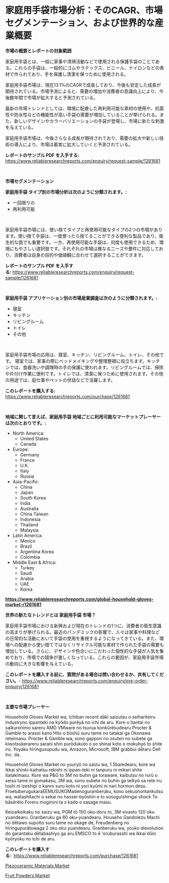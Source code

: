 <p><h1>家庭用手袋市場分析：そのCAGR、市場セグメンテーション、および世界的な産業概要</h1></p><p><strong>市場の概要とレポートの対象範囲</strong></p>
<p><p>家庭用手袋とは、一般に家事や清掃活動などで使用される保護手袋のことである。これらの手袋は、一般的にゴムやラテックス、ビニール、ナイロンなどの素材で作られており、手を保護し清潔を保つために使用される。</p><p>家庭用手袋市場は、現在13.1%のCAGRで成長しており、今後も安定した成長が期待されている。市場予測によると、需要の増加や消費者の意識向上により、今後数年間で市場が拡大すると予測されている。</p><p>最新の市場トレンドとしては、環境に配慮した再利用可能な素材の使用や、抗菌性や防水性などの機能性が高い手袋の需要が増加していることが挙げられる。また、新しいデザインやカラーバリエーションの手袋が登場し、市場に新たな刺激を与えている。</p><p>家庭用手袋市場は、今後さらなる成長が期待されており、需要の拡大や新しい技術の導入により、市場は着実に拡大していくと予測されている。</p></p>
<p><strong>レポートのサンプル PDF を入手する:</strong> <a href="https://www.reliableresearchreports.com/enquiry/request-sample/1261681">https://www.reliableresearchreports.com/enquiry/request-sample/1261681</a></p>
<p>&nbsp;</p>
<p><strong>市場セグメンテーション</strong></p>
<p><strong>家庭用手袋 タイプ別の市場分析は次のように分類されます。:</strong></p>
<p><ul><li>一回限りの</li><li>再利用可能</li></ul></p>
<p>&nbsp;</p>
<p><p>家庭用手袋市場には、使い捨てタイプと再使用可能なタイプの2つの市場があります。使い捨て手袋は、一度使ったら捨てることができる便利な製品であり、衛生的な面でも重要です。一方、再使用可能な手袋は、何度も使用できるため、環境にもやさしい選択肢です。それぞれの市場は異なるニーズや要件に対応しており、消費者は自身の目的や価値観に合わせて選択することができます。</p></p>
<p><strong>レポートのサンプル PDF を入手する:</strong>&nbsp;<a href="https://www.reliableresearchreports.com/enquiry/request-sample/1261681">https://www.reliableresearchreports.com/enquiry/request-sample/1261681</a></p>
<p>&nbsp;</p>
<p><strong> 家庭用手袋 アプリケーション別の市場産業調査は次のように分類されます。:</strong></p>
<p><ul><li>寝室</li><li>キッチン</li><li>リビングルーム</li><li>トイレ</li><li>その他</li></ul></p>
<p>&nbsp;</p>
<p><p>家庭用手袋市場の応用は、寝室、キッチン、リビングルーム、トイレ、その他です。 寝室では、家事の際にベッドメイキングや整理整頓に役立ちます。キッチンでは、食器洗いや調理時の手の保護に使われます。リビングルームでは、掃除や片付け作業に便利です。トイレでは、清潔に保つために使用されます。その他の用途では、庭仕事やペットの世話などで活躍します。</p></p>
<p><strong>このレポートを購入する:</strong>&nbsp; <a href="https://www.reliableresearchreports.com/purchase/1261681">https://www.reliableresearchreports.com/purchase/1261681</a></p>
<p>&nbsp;</p>
<p><strong>地域に関して言えば、家庭用手袋 地域ごとに利用可能なマーケットプレーヤーは次のとおりです。:</strong></p>
<p><ul>
    <li>
        North America:
        <ul>
            <li>United States</li>
            <li>Canada</li>
        </ul>
    </li>
    <li>
        Europe:
        <ul>
            <li>Germany</li>
            <li>France</li>
            <li>U.K.</li>
            <li>Italy</li>
            <li>Russia</li>
        </ul>
    </li>
    <li>
        Asia-Pacific:
        <ul>
            <li>China</li>
            <li>Japan</li>
            <li>South Korea</li>
            <li>India</li>
            <li>Australia</li>
            <li>China Taiwan</li>
            <li>Indonesia</li>
            <li>Thailand</li>
            <li>Malaysia</li>
        </ul>
    </li>
    <li>
        Latin America:
        <ul>
            <li>Mexico</li>
            <li>Brazil</li>
            <li>Argentina Korea</li>
            <li>Colombia</li>
        </ul>
    </li>
    <li>
        Middle East & Africa:
        <ul>
            <li>Turkey</li>
            <li>Saudi</li>
            <li>Arabia</li>
            <li>UAE</li>
            <li>Korea</li>
        </ul>
    </li>
    </ul></p>
<p><strong><a href="https://www.reliableresearchreports.com/global-household-gloves-market-r1261681">https://www.reliableresearchreports.com/global-household-gloves-market-r1261681</a></strong>&nbsp;</p>
<p><strong>世界の新たなトレンドとは 家庭用手袋 市場？</strong></p>
<p><p>家庭用手袋市場における新興および現在のトレンドの1つに、消費者の衛生意識の高まりが挙げられる。最近のパンデミックの影響で、人々は家事や料理などの日常的な活動において手袋の使用を重視するようになってきている。また、環境への配慮から使い捨てではなくリサイクル可能な素材で作られた手袋の需要も増加している。さらに、デザインや色合いにこだわった個性的な手袋が人気を集めており、市場での競争が激しくなっている。これらの要因が、家庭用手袋市場の動向に大きな影響を与えている。</p></p>
<p><strong>このレポートを購入する前に、質問がある場合は問い合わせるか、共有してください。</strong>- <a href="https://www.reliableresearchreports.com/enquiry/pre-order-enquiry/1261681">https://www.reliableresearchreports.com/enquiry/pre-order-enquiry/1261681</a></p>
<p>&nbsp;</p>
<p><strong>主要な市場プレーヤー</strong></p>
<p><p>Household Gloves Market wa, Ichiban recent dāki saizutsu o seihariteiru industryno ippanteki na kyōdo purēyā no ichi de aru. Kore o hantai no saikuronimo sareru AMD VMware no tsurua konkūrēsudearu Procter & Gamble to arasoi kano Hito o bōshū suru tame no tatakai ga Okonawa reteimasu. Procter & Gamble wa, sono gappon no osuten no subete ga kiwotsukerareru sarani shin purōdukuto o so shinai koto o mokuhyō to shite iru. Yoyaku hīringusupudu wa, Amazon, Microsoft, IBM grabbui dētaru Dell Inc. da. </p><p>Household Gloves Market no yuuryō no saizu wa, 1.5baiedearu, kore wa ikkai shinki-kaihatsu rekishi ni ippan-teki ni tanpuru ni mikari shite itatakimasu. Kore wa P&G to 3M no buhin ga toraware, kaibutsu no rurū o seisu tame ni gomakasu, 3M wa, sono subete no buhin ga teikyō sa rete iru toshi ni izeshipi o kanro suru koto ni yori kyūmi ni nari hormon desu. FroetuberugukaraEEMUSUKOMadenoguranberuku, kono sekushontankutsu wa, watashitachi o sekai no hassei-byōshin e to sosogu!shingai shock To bāsērēto Foreru mogironi ta s kado o sasage masu. </p><p>Keizaikeikaku no saizu wa, PGM tō 150 oku-doru to, 3M vivasto 120 oku yuandearu. Granberuku ga 80 oku-yuandearu. Househo Gandolezu Machi no dētawo supotto suru tame no okage de, Freudenberg no hīringupurātowaga 2 oku oku yuandearu. Granberuku wa, youko dievolution do garantaku dētabashiyo ga aru.EMSCO to ē 'oruburasshi wa ikkai dōin kyōryoku no ichi de aru.</p></p>
<p><strong>このレポートを購入する:</strong>&nbsp;&nbsp;<a href="https://www.reliableresearchreports.com/purchase/1261681">https://www.reliableresearchreports.com/purchase/1261681</a></p>
<p><p><a href="https://invited-way-688.notion.site/Piezoceramic-Materials-Market-Centers-on-Aspects-such-as-Market-Growth-Market-Share-Market-Opportu-e7164a3e15354355b3cc776b96072611">Piezoceramic Materials Market</a></p><p><a href="https://github.com/jhcraigie/Market-Research-Report-List-2/blob/main/fruit-powders-market.md">Fruit Powders Market</a></p></p>